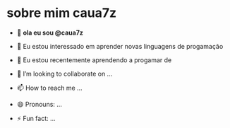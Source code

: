 # sobre mim **caua7z**
- 👋 **ola eu sou @caua7z**
- 👀 Eu estou interessado em aprender novas linguagens de progamação
- 🌱 Eu estou recentemente aprendendo a progamar de 
- 💞️ I’m looking to collaborate on ...

- 📫 How to reach me ...
- 😄 Pronouns: ...
- ⚡ Fun fact: ...

<!---
caua7z/caua7z is a ✨ special ✨ repository because its `README.md` (this file) appears on your GitHub profile.
You can click the Preview link to take a look at your changes.
--->
